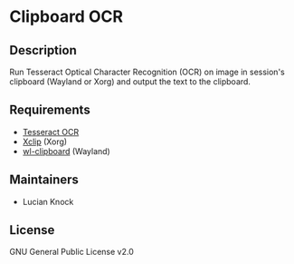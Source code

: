 # Clipboard OCR

## Description

Run Tesseract Optical Character Recognition (OCR) on image in session's clipboard (Wayland or Xorg) and output the text to the clipboard.

## Requirements

 - [Tesseract OCR](https://github.com/tesseract-ocr/tesseract)
 - [Xclip](https://github.com/astrand/xclip) (Xorg)
 - [wl-clipboard](https://github.com/bugaevc/wl-clipboard) (Wayland)

## Maintainers

 - Lucian Knock

## License

GNU General Public License v2.0
